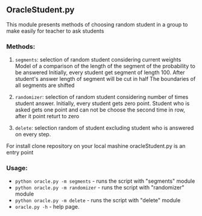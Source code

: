 ## OracleStudent.py

This module presents methods of choosing random student in a group to make easily for teacher to ask students

### Methods: 

1) `segments`: selection of random student considering current weights
    Model of a comparison of the length of the segment of the probability to be answered
    Initially, every student get segment of length 100. After student's answer length of segment will be cut in half
    The boundaries of all segments are shifted
    
2) `randomizer`: selection of random student considering number of times
student answer. Initially, every student gets zero point.
Student who is asked gets one point and can not be
choose the second time in row, after it point returt to zero

3) `delete`: selection random of student excluding student who is 
answered on every step.

For install clone repository on your local mashine oracleStudent.py is an entry point

### Usage: 
* `python oracle.py -m segments` - runs the script with "segments" module
* `python oracle.py -m randomizer` - runs the script with "randomizer" module
* `python oracle.py -m delete` - runs the script with "delete" module
* `oracle.py -h` - help page.
